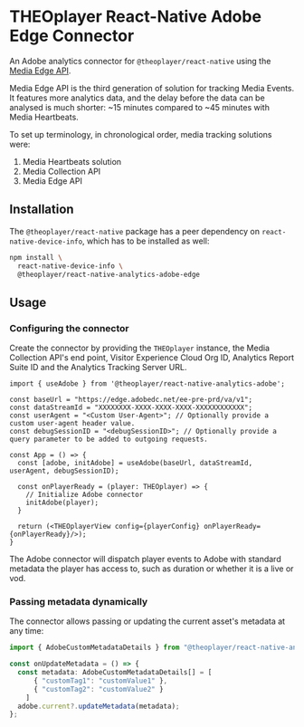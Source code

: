 # THEOplayer React-Native Adobe Edge Connector

An Adobe analytics connector for `@theoplayer/react-native` using the
[Media Edge API](https://developer.adobe.com/client-sdks/edge/media-for-edge-network/).

Media Edge API is the third generation of solution for tracking Media Events.
It features more analytics data, and the delay before the data can be analysed is much shorter: ~15 minutes
compared to ~45 minutes with Media Heartbeats.

To set up terminology, in chronological order, media tracking solutions were:

1. Media Heartbeats solution
2. Media Collection API
3. Media Edge API

## Installation

The `@theoplayer/react-native` package has a peer dependency on `react-native-device-info`, which has to be installed as well:

```sh
npm install \
  react-native-device-info \
  @theoplayer/react-native-analytics-adobe-edge
```

[//]: # (npm install @theoplayer/react-native-analytics-adobe)

## Usage

### Configuring the connector

Create the connector by providing the `THEOplayer` instance, the Media Collection API's end point,
Visitor Experience Cloud Org ID, Analytics Report Suite ID and the Analytics Tracking Server URL.

```tsx
import { useAdobe } from '@theoplayer/react-native-analytics-adobe';

const baseUrl = "https://edge.adobedc.net/ee-pre-prd/va/v1";
const dataStreamId = "XXXXXXXX-XXXX-XXXX-XXXX-XXXXXXXXXXXX";
const userAgent = "<Custom User-Agent>"; // Optionally provide a custom user-agent header value.
const debugSessionID = "<debugSessionID>"; // Optionally provide a query parameter to be added to outgoing requests.

const App = () => {
  const [adobe, initAdobe] = useAdobe(baseUrl, dataStreamId, userAgent, debugSessionID);

  const onPlayerReady = (player: THEOplayer) => {
    // Initialize Adobe connector
    initAdobe(player);
  }

  return (<THEOplayerView config={playerConfig} onPlayerReady={onPlayerReady}/>);
}
```

The Adobe connector will dispatch player events to Adobe with standard metadata the player has access to,
such as duration or whether it is a live or vod.

### Passing metadata dynamically

The connector allows passing or updating the current asset's metadata at any time:

```typescript
import { AdobeCustomMetadataDetails } from "@theoplayer/react-native-analytics-adobe-edge";

const onUpdateMetadata = () => {
  const metadata: AdobeCustomMetadataDetails[] = [
      { "customTag1": "customValue1" },
      { "customTag2": "customValue2" }
    ]
  adobe.current?.updateMetadata(metadata);
};
```
